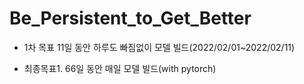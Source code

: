 # Be_Persistent_to_Get_Better

* 1차 목표 11일 동안 하루도 빠짐없이 모델 빌드(2022/02/01~2022/02/11)


* 최종목표1. 66일 동안 매일 모델 빌드(with pytorch)
